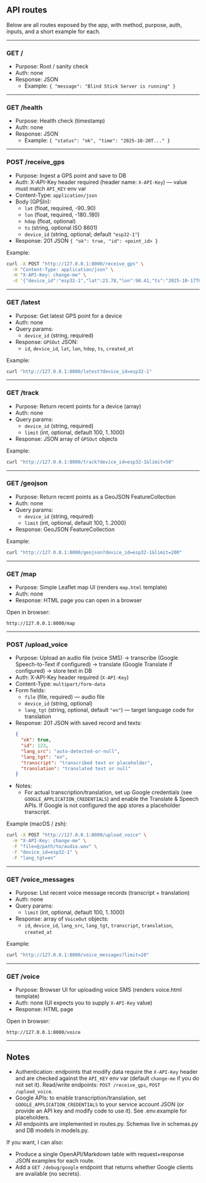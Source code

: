 ## API routes

Below are all routes exposed by the app, with method, purpose, auth, inputs, and a short example for each.

---

### GET /
- Purpose: Root / sanity check  
- Auth: none  
- Response: JSON
  - Example: `{ "message": "Blind Stick Server is running" }`

---

### GET /health
- Purpose: Health check (timestamp)  
- Auth: none  
- Response: JSON
  - Example: `{ "status": "ok", "time": "2025-10-20T..." }`

---

### POST /receive_gps
- Purpose: Ingest a GPS point and save to DB  
- Auth: X-API-Key header required (header name: `X-API-Key`) — value must match `API_KEY` env var  
- Content-Type: `application/json`  
- Body (GPSIn):
  - `lat` (float, required, -90..90)
  - `lon` (float, required, -180..180)
  - `hdop` (float, optional)
  - `ts` (string, optional ISO 8601)
  - `device_id` (string, optional; default `"esp32-1"`)  
- Response: 201 JSON `{ "ok": true, "id": <point_id> }`  

Example:
```bash
curl -X POST "http://127.0.0.1:8000/receive_gps" \
  -H "Content-Type: application/json" \
  -H "X-API-Key: change-me" \
  -d '{"device_id":"esp32-1","lat":23.78,"lon":90.41,"ts":"2025-10-17T09:12:00Z"}'
```

---

### GET /latest
- Purpose: Get latest GPS point for a device  
- Auth: none  
- Query params:
  - `device_id` (string, required)  
- Response: `GPSOut` JSON:
  - `id`, `device_id`, `lat`, `lon`, `hdop`, `ts`, `created_at`

Example:
```bash
curl "http://127.0.0.1:8000/latest?device_id=esp32-1"
```

---

### GET /track
- Purpose: Return recent points for a device (array)  
- Auth: none  
- Query params:
  - `device_id` (string, required)
  - `limit` (int, optional, default 100, 1..1000)  
- Response: JSON array of `GPSOut` objects

Example:
```bash
curl "http://127.0.0.1:8000/track?device_id=esp32-1&limit=50"
```

---

### GET /geojson
- Purpose: Return recent points as a GeoJSON FeatureCollection  
- Auth: none  
- Query params:
  - `device_id` (string, required)
  - `limit` (int, optional, default 100, 1..2000)  
- Response: GeoJSON FeatureCollection

Example:
```bash
curl "http://127.0.0.1:8000/geojson?device_id=esp32-1&limit=200"
```

---

### GET /map
- Purpose: Simple Leaflet map UI (renders `map.html` template)  
- Auth: none  
- Response: HTML page you can open in a browser

Open in browser:
```
http://127.0.0.1:8000/map
```

---

### POST /upload_voice
- Purpose: Upload an audio file (voice SMS) → transcribe (Google Speech-to-Text if configured) → translate (Google Translate if configured) → store text in DB  
- Auth: X-API-Key header required (`X-API-Key`)  
- Content-Type: `multipart/form-data`  
- Form fields:
  - `file` (file, required) — audio file
  - `device_id` (string, optional)
  - `lang_tgt` (string, optional, default `"en"`) — target language code for translation  
- Response: 201 JSON with saved record and texts:
  ```json
  {
    "ok": true,
    "id": 123,
    "lang_src": "auto-detected-or-null",
    "lang_tgt": "en",
    "transcript": "transcribed text or placeholder",
    "translation": "translated text or null"
  }
  ```
- Notes:
  - For actual transcription/translation, set up Google credentials (see `GOOGLE_APPLICATION_CREDENTIALS`) and enable the Translate & Speech APIs. If Google is not configured the app stores a placeholder transcript.

Example (macOS / zsh):
```bash
curl -X POST "http://127.0.0.1:8000/upload_voice" \
  -H "X-API-Key: change-me" \
  -F "file=@/path/to/audio.wav" \
  -F "device_id=esp32-1" \
  -F "lang_tgt=en"
```

---

### GET /voice_messages
- Purpose: List recent voice message records (transcript + translation)  
- Auth: none  
- Query params:
  - `limit` (int, optional, default 100, 1..1000)  
- Response: array of `VoiceOut` objects:
  - `id`, `device_id`, `lang_src`, `lang_tgt`, `transcript`, `translation`, `created_at`

Example:
```bash
curl "http://127.0.0.1:8000/voice_messages?limit=20"
```

---

### GET /voice
- Purpose: Browser UI for uploading voice SMS (renders voice.html template)  
- Auth: none (UI expects you to supply `X-API-Key` value)  
- Response: HTML page

Open in browser:
```
http://127.0.0.1:8000/voice
```

---

## Notes
- Authentication: endpoints that modify data require the `X-API-Key` header and are checked against the `API_KEY` env var (default `change-me` if you do not set it). Read/write endpoints: `POST /receive_gps`, `POST /upload_voice`.
- Google APIs: to enable transcription/translation, set `GOOGLE_APPLICATION_CREDENTIALS` to your service account JSON (or provide an API key and modify code to use it). See .env.example for placeholders.
- All endpoints are implemented in routes.py. Schemas live in schemas.py and DB models in models.py.

If you want, I can also:
- Produce a single OpenAPI/Markdown table with request+response JSON examples for each route.
- Add a `GET /debug/google` endpoint that returns whether Google clients are available (no secrets).